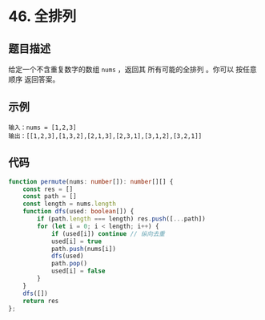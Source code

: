 # 46. 全排列

## 题目描述

给定一个不含重复数字的数组 `nums` ，返回其 所有可能的全排列 。你可以 按任意顺序 返回答案。

## 示例

```text
输入：nums = [1,2,3]
输出：[[1,2,3],[1,3,2],[2,1,3],[2,3,1],[3,1,2],[3,2,1]]
```

## 代码

```ts
function permute(nums: number[]): number[][] {
    const res = []
    const path = []
    const length = nums.length
    function dfs(used: boolean[]) {
        if (path.length === length) res.push([...path])
        for (let i = 0; i < length; i++) {
            if (used[i]) continue // 纵向去重
            used[i] = true
            path.push(nums[i])
            dfs(used)
            path.pop()
            used[i] = false
        }
    }
    dfs([])
    return res
};
```
